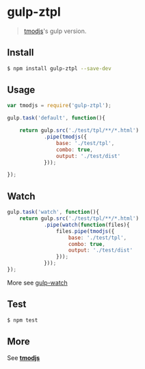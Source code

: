 # gulp-ztpl

> [tmodjs](https://github.com/aui/tmodjs)'s gulp version.

## Install

```sh
$ npm install gulp-ztpl --save-dev
```

## Usage

```javascript
var tmodjs = require('gulp-ztpl');

gulp.task('default', function(){

	return gulp.src('./test/tpl/**/*.html')
			.pipe(tmodjs({
				base: './test/tpl',
				combo: true,
				output: './test/dist'
			}));

});
```

## Watch

```javascript
gulp.task('watch', function(){
	return gulp.src('./test/tpl/**/*.html')
			.pipe(watch(function(files){
				files.pipe(tmodjs({
					base: './test/tpl',
					combo: true,
					output: './test/dist'
				}));
			}));
});
```
More see [gulp-watch](https://github.com/floatdrop/gulp-watch)

## Test

```sh
$ npm test
```

## More

See [__tmodjs__](https://github.com/aui/tmodjs)

